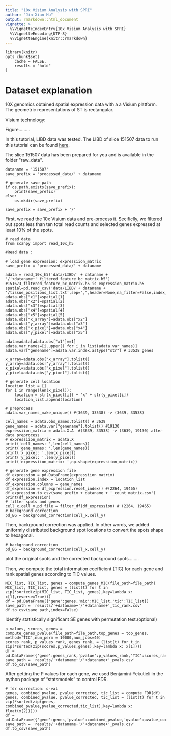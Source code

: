 ```yaml
---
title: "10x Visium Analysis with SPRI"
author: "Jin-Xian Hu"
output: rmarkdown::html_document
vignette: >
  %\VignetteIndexEntry{10x Visium Analysis with SPRI}
  %\VignetteEncoding{UTF-8}
  %\VignetteEngine{knitr::rmarkdown}
---
```


```{r, options, include = FALSE}
library(knitr)
opts_chunk$set(
    cache = FALSE,
    results = "hold"
)
```

# Dataset explanation

10X genomics obtained spatial expression data with a a Visium platform. The geometric representations of ST is rectangular. 

Visium technology:

Figure.........

In this tutorial, LIBD data was tested.  The LIBD of slice 151507 data to run this tutorial can be found [here](http://science.sciencemag.org/content/353/6294/78).

The slice 151507 data has been prepared for you and is available in the folder "raw_data".

```{r, mob-init}
dataname = '151507'
save_prefix = 'processed_data/' + dataname 

# generate save path
if os.path.exists(save_prefix):
    print(save_prefix)
else:
    os.mkdir(save_prefix)

save_prefix = save_prefix + '/'
```

First, we read the 10x Visium data and pre-process it. Secificlly, we filtered out spots less than ten total read counts and selected genes expressed at least 10% of the spots. 

```{r, mob-qc, fig.width=8, fig.height=3}
# read data
from scanpy import read_10x_h5

#Read data : 

# load gene expression: expressiion_matrix
save_prefix = 'processed_data/' + dataname 

adata = read_10x_h5('data/LIBD/' + dataname + '/'+dataname+'_filtered_feature_bc_matrix.h5') #151673_filtered_feature_bc_matrix.h5 is expression_matrix.h5
spatial=pd.read_csv('data/LIBD/'+ dataname + '/tissue_positions_list.txt',sep=",",header=None,na_filter=False,index_col=0) 
adata.obs["x1"]=spatial[1]
adata.obs["x2"]=spatial[2]
adata.obs["x3"]=spatial[3]
adata.obs["x4"]=spatial[4]
adata.obs["x5"]=spatial[5]
adata.obs["x_array"]=adata.obs["x2"]
adata.obs["y_array"]=adata.obs["x3"]
adata.obs["x_pixel"]=adata.obs["x4"]
adata.obs["y_pixel"]=adata.obs["x5"]

adata=adata[adata.obs["x1"]==1]
adata.var_names=[i.upper() for i in list(adata.var_names)]
adata.var["genename"]=adata.var.index.astype("str") # 33538 genes

x_array=adata.obs["x_array"].tolist() 
y_array=adata.obs["y_array"].tolist()
x_pixel=adata.obs["x_pixel"].tolist() 
y_pixel=adata.obs["y_pixel"].tolist() 

# generate cell location
location_list = []
for i in range(len(x_pixel)):
    location = str(x_pixel[i]) + 'x' + str(y_pixel[i])
    location_list.append(location)

# preprocess
adata.var_names_make_unique() #(3639, 33538) -> (3639, 33538)

cell_names = adata.obs_names.tolist() # 3639
gene_names = adata.var["genename"].tolist() #19130
expressiion_matrix = adata.X.A  #(3639, 33538) -> (3639, 19130) after data preprocess
# expressiion_matrix = adata.X
print('cell_names: ',len(cell_names))
print('gene_names: ',len(gene_names))
print('x_pixel: ',len(x_pixel))
print('y_pixel: ',len(y_pixel))
print('expressiion_matrix: ',np.shape(expressiion_matrix))

# generate gene expression file
df_expression = pd.DataFrame(expressiion_matrix)
df_expression.index = location_list
df_expression.columns = gene_names
df_expression = df_expression.reset_index() #(2264, 19465)
df_expression.to_csv(save_prefix + dataname + '_count_matrix.csv')
print(df_expression)
# filter spots and genes
cell_x,cell_y,pd_file = filter_df(df_expression) # (2264, 19465)
# background correction
pd_BG = background_correction(cell_x,cell_y)
```

Then, background correction was applied. In other words, we added uniformly distributed background spot locations to convert the spots shape to hexagonal.

```{r, mob-qc, fig.width=8, fig.height=3}
# background correction
pd_BG = background_correction(cell_x,cell_y)
```

plot the original spots and the corrected background spots........

Then, we compute the total information coefficient (TIC) for each gene and rank spatial genes according to TIC values.

```{r, mob-spatially-unaware, fig.width=8, fig.height=4}
MIC_list, TIC_list, genes = compute_genes_MIC(file_path=file_path)
MIC_list, TIC_list, genes = (list(t) for t in zip(*sorted(zip(MIC_list, TIC_list, genes),key=lambda x: x[1],reverse=True)))
df = pd.DataFrame({'gene':genes,'mic':MIC_list,'tic':TIC_list})
save_path = 'results/'+dataname+'/'+dataname+'_tic_rank.csv'
df.to_csv(save_path,index=False)
```

Identify statistically significant SE genes with permutation test.(optional)

```{r, mob-diff-gexp}
p_values, scores, genes = compute_genes_pvalue(file_path=file_path,top_genes = top_genes, method='TIC',num_perm = 10000,num_jobs=40)
scores_rank, p_values_rank, genes_rank, = (list(t) for t in zip(*sorted(zip(scores,p_values,genes),key=lambda x: x[1])))
df = pd.DataFrame({'gene':genes_rank,'pvalue':p_values_rank,'TIC':scores_rank})
save_path = 'results/'+dataname+'/'+dataname+'_pvals.csv'
df.to_csv(save_path)
```

After getting the P values for each gene, we used Benjamini-Yekutieli in the python package of “statsmodels” to control FDR.

```{r, mob-diff-gexp-plot, fig.width=4, fig.height=4}
# fdr correction: q-val
genes, combined_pvalue, pvalue_corrected, tic_list = compute_FDR(df)
genes, combined_pvalue, pvalue_corrected, tic_list = (list(t) for t in zip(*sorted(zip(genes, combined_pvalue,pvalue_corrected,tic_list),key=lambda x: float(x[2]))))
df = pd.DataFrame({'gene':genes,'pvalue':combined_pvalue,'qvalue':pvalue_corrected,'TIC':tic_list})
save_path = 'results/'+dataname+'/'+dataname+'_pvals.csv'
df.to_csv(save_path)
```
